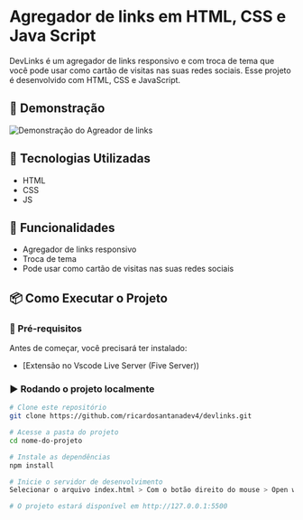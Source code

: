 # Agregador de links em HTML, CSS e Java Script

DevLinks é um agregador de links responsivo e com troca de tema que você pode usar como cartão de visitas nas suas redes sociais. Esse projeto é desenvolvido com HTML, CSS e JavaScript.

## 📸 Demonstração
![Demonstração do Agreador de links](https://github.com/ricardosantanadev4/devlinks/Agregador-de-Links.gif)

## 🚀 Tecnologias Utilizadas
- HTML
- CSS
- JS

## 🔧 Funcionalidades
- Agregador de links responsivo
- Troca de tema
- Pode usar como cartão de visitas nas suas redes sociais

## 📦 Como Executar o Projeto

### 🔨 Pré-requisitos
Antes de começar, você precisará ter instalado:
- [Extensão no Vscode Live Server (Five Server))

### ▶️ Rodando o projeto localmente
```bash
# Clone este repositório
git clone https://github.com/ricardosantanadev4/devlinks.git

# Acesse a pasta do projeto
cd nome-do-projeto

# Instale as dependências
npm install

# Inicie o servidor de desenvolvimento
Selecionar o arquivo index.html > Com o botão direito do mouse > Open with File Server

# O projeto estará disponível em http://127.0.0.1:5500
